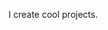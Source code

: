 I create cool projects.
  
     
     
     
     
     
     
     
     
     
     
     
     
    



                                                                                

                    

                                                                               
